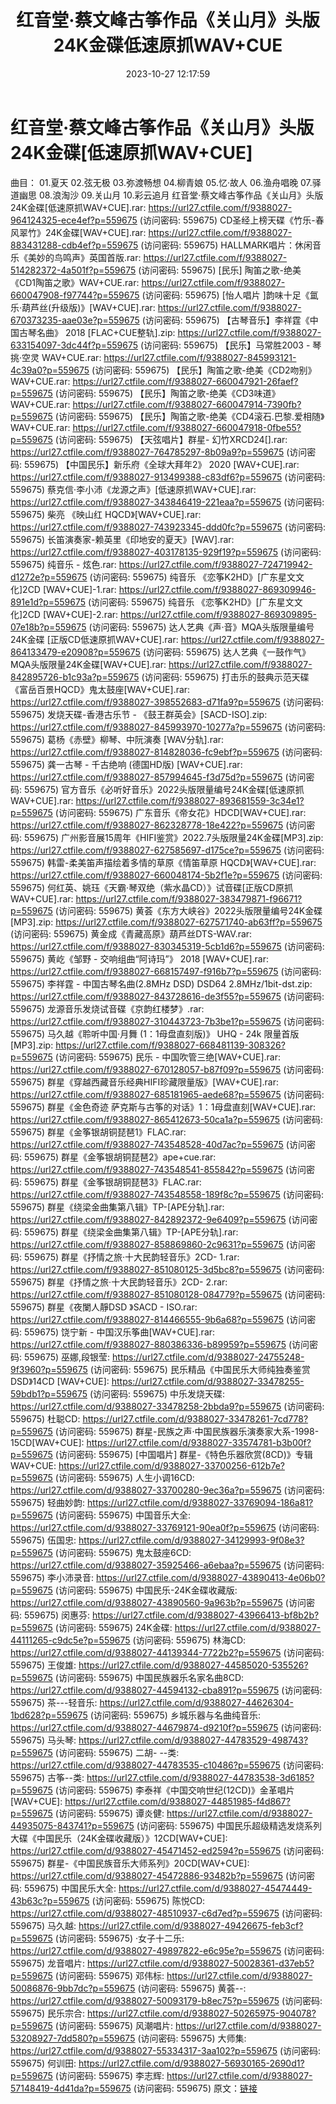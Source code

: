 ﻿---
title: 红音堂·蔡文峰古筝作品《关山月》头版24K金碟低速原抓WAV+CUE
date: 2023-10-27 12:17:59
categories: 古典音乐、新世纪、纯音雅乐
tags: 纯音雅乐
---
# 红音堂·蔡文峰古筝作品《关山月》头版24K金碟[低速原抓WAV+CUE]

曲目：
01.夏天
02.弦无极
03.弥渡畅想
04.柳青娘
05.忆·故人
06.渔舟唱晚
07.驿道幽思
08.浪淘沙
09.关山月
10.彩云追月
红音堂·蔡文峰古筝作品《关山月》头版24K金碟[低速原抓WAV+CUE].rar: https://url27.ctfile.com/f/9388027-964124325-ece4ef?p=559675
(访问密码: 559675)
CD圣经上榜天碟《竹乐-春风翠竹》24K金碟[WAV+CUE].rar: https://url27.ctfile.com/f/9388027-883431288-cdb4ef?p=559675
(访问密码: 559675)
HALLMARK唱片：休闲音乐《美妙的鸟鸣声》英国首版.rar: https://url27.ctfile.com/f/9388027-514282372-4a501f?p=559675
(访问密码: 559675)
[民乐] 陶笛之歌-绝美《CD1陶笛之歌》WAV+CUE.rar: https://url27.ctfile.com/f/9388027-660047908-f97744?p=559675
(访问密码: 559675)
[怡人唱片 ]韵味十足《氲乐·葫芦丝(升级版)》[WAV+CUE].rar: https://url27.ctfile.com/f/9388027-670373235-aae03e?p=559675
(访问密码: 559675)
【古琴音乐】李祥霆《中国古琴名曲》 2018 [FLAC+CUE整轨].zip: https://url27.ctfile.com/f/9388027-633154097-3dc44f?p=559675
(访问密码: 559675)
【民乐】马常胜2003 - 琴挑·空灵 WAV+CUE.rar: https://url27.ctfile.com/f/9388027-845993121-4c39a0?p=559675
(访问密码: 559675)
【民乐】陶笛之歌-绝美《CD2吻别》WAV+CUE.rar: https://url27.ctfile.com/f/9388027-660047921-26faef?p=559675
(访问密码: 559675)
【民乐】陶笛之歌-绝美《CD3味道》WAV+CUE.rar: https://url27.ctfile.com/f/9388027-660047914-7390fb?p=559675
(访问密码: 559675)
【民乐】陶笛之歌-绝美《CD4滚石.巴黎.爱相随》WAV+CUE.rar: https://url27.ctfile.com/f/9388027-660047918-0fbe55?p=559675
(访问密码: 559675)
【天弦唱片】群星- 幻竹XRCD24[].rar: https://url27.ctfile.com/f/9388027-764785297-8b09a9?p=559675
(访问密码: 559675)
【中国民乐】新乐府《全球大拜年2》 2020 [WAV+CUE].rar: https://url27.ctfile.com/f/9388027-913499388-c83df6?p=559675
(访问密码: 559675)
蔡克信·李小沛《龙源之声》[低速原抓WAV+CUE].rar: https://url27.ctfile.com/f/9388027-343846419-221eaa?p=559675
(访问密码: 559675)
柴亮 《映山红 HQCD》[WAV+CUE].rar: https://url27.ctfile.com/f/9388027-743923345-ddd0fc?p=559675
(访问密码: 559675)
长笛演奏家-赖英里《印地安的夏天》[WAV].rar: https://url27.ctfile.com/f/9388027-403178135-929f19?p=559675
(访问密码: 559675)
纯音乐 - 炫色.rar: https://url27.ctfile.com/f/9388027-724719942-d1272e?p=559675
(访问密码: 559675)
纯音乐 《恋筝K2HD》[广东星文文化]2CD [WAV+CUE]-1.rar: https://url27.ctfile.com/f/9388027-869309946-891e1d?p=559675
(访问密码: 559675)
纯音乐 《恋筝K2HD》[广东星文文化]2CD [WAV+CUE]-2.rar: https://url27.ctfile.com/f/9388027-869309895-07e18b?p=559675
(访问密码: 559675)
达人艺典《声·音》MQA头版限量编号24K金碟 [正版CD低速原抓WAV+CUE].rar: https://url27.ctfile.com/f/9388027-864133479-e20908?p=559675
(访问密码: 559675)
达人艺典《一鼓作气》MQA头版限量24K金碟[WAV+CUE].rar: https://url27.ctfile.com/f/9388027-842895726-b1c93a?p=559675
(访问密码: 559675)
打击乐的鼓典示范天碟《富岳百景HQCD》鬼太鼓座[WAV+CUE].rar: https://url27.ctfile.com/f/9388027-398552683-d71fa9?p=559675
(访问密码: 559675)
发烧天碟-香港古乐节 - 《鼓王群英会》[SACD-ISO].zip: https://url27.ctfile.com/f/9388027-845993970-10277a?p=559675
(访问密码: 559675)
葛杨《赤壁》柳琴、中阮演奏 [WAV分轨].rar: https://url27.ctfile.com/f/9388027-814828036-fc9ebf?p=559675
(访问密码: 559675)
龚一古琴 - 千古绝响 (德国HD版) [WAV+CUE].rar: https://url27.ctfile.com/f/9388027-857994645-f3d75d?p=559675
(访问密码: 559675)
官方音乐《必听好音乐》2022头版限量编号24K金碟[低速原抓WAV+CUE].rar: https://url27.ctfile.com/f/9388027-893681559-3c34e1?p=559675
(访问密码: 559675)
广东音乐《帝女花》HDCD[WAV+CUE].rar: https://url27.ctfile.com/f/9388027-862328778-18e422?p=559675
(访问密码: 559675)
广州影音展15周年《HIFI鉴赏》2022.7头版限量24K金碟[MP3].zip: https://url27.ctfile.com/f/9388027-627585697-d175ce?p=559675
(访问密码: 559675)
韩雷-柔美笛声描绘着多情的草原《情笛草原 HQCD》[WAV+CUE].rar: https://url27.ctfile.com/f/9388027-660048174-5b2f1e?p=559675
(访问密码: 559675)
何红英、姚珏《天霸·琴双绝（紫水晶CD）》试音碟[正版CD原抓WAV+CUE].rar: https://url27.ctfile.com/f/9388027-383479871-f96671?p=559675
(访问密码: 559675)
黄荟《东方大峡谷》2022头版限量编号24K金碟[MP3].zip: https://url27.ctfile.com/f/9388027-627571740-ab63ff?p=559675
(访问密码: 559675)
黄金成《青藏高原》葫芦丝DTS-WAV.rar: https://url27.ctfile.com/f/9388027-830345319-5cb1d6?p=559675
(访问密码: 559675)
黄屹《邹野 - 交响组曲“阿诗玛”》 2018 [WAV+CUE].rar: https://url27.ctfile.com/f/9388027-668157497-f916b7?p=559675
(访问密码: 559675)
李祥霆 - 中国古琴名曲(2.8MHz DSD) DSD64 2.8MHz/1bit-dst.zip: https://url27.ctfile.com/f/9388027-843728616-de3f55?p=559675
(访问密码: 559675)
龙源音乐发烧试音碟《京韵红楼梦》.rar: https://url27.ctfile.com/f/9388027-310443723-7b3be1?p=559675
(访问密码: 559675)
马久越《聆听中国·月舞 (1：1母盘直刻版)》 UHQ - 24k 限量首版 [MP3].zip: https://url27.ctfile.com/f/9388027-668481139-308326?p=559675
(访问密码: 559675)
民乐 - 中国吹管三绝[WAV+CUE].rar: https://url27.ctfile.com/f/9388027-670128057-b87f09?p=559675
(访问密码: 559675)
群星《穿越西藏音乐经典HIFI珍藏限量版》[WAV+CUE].rar: https://url27.ctfile.com/f/9388027-685181965-aede68?p=559675
(访问密码: 559675)
群星《金色奇迹 萨克斯与古筝的对话》1：1母盘直刻[WAV+CUE].rar: https://url27.ctfile.com/f/9388027-865412673-50ca1a?p=559675
(访问密码: 559675)
群星《金筝银胡铜琵琶1》FLAC.rar: https://url27.ctfile.com/f/9388027-743548528-40d7ac?p=559675
(访问密码: 559675)
群星《金筝银胡铜琵琶2》ape+cue.rar: https://url27.ctfile.com/f/9388027-743548541-855842?p=559675
(访问密码: 559675)
群星《金筝银胡铜琵琶3》FLAC.rar: https://url27.ctfile.com/f/9388027-743548558-189f8c?p=559675
(访问密码: 559675)
群星《绕梁金曲集第八辑》TP-[APE分轨].rar: https://url27.ctfile.com/f/9388027-842892372-9e6409?p=559675
(访问密码: 559675)
群星《绕梁金曲集第八辑》TP-[APE分轨].rar: https://url27.ctfile.com/f/9388027-858869860-2c9631?p=559675
(访问密码: 559675)
群星《抒情之旅·十大民韵轻音乐》2CD- 1.rar: https://url27.ctfile.com/f/9388027-851080125-3d5bc8?p=559675
(访问密码: 559675)
群星《抒情之旅·十大民韵轻音乐》2CD- 2.rar: https://url27.ctfile.com/f/9388027-851080128-084779?p=559675
(访问密码: 559675)
群星《夜闌人靜DSD 》SACD - ISO.rar: https://url27.ctfile.com/f/9388027-814466555-9b6a68?p=559675
(访问密码: 559675)
饶宁新 - 中国汉乐筝曲[WAV+CUE].rar: https://url27.ctfile.com/f/9388027-880386336-b89959?p=559675
(访问密码: 559675)
巫娜,段银莹: https://url27.ctfile.com/d/9388027-24755248-9f3960?p=559675
(访问密码: 559675)
民乐精品《中国民乐大师纯独奏鉴赏DSD》14CD [WAV+CUE]: https://url27.ctfile.com/d/9388027-33478255-59bdb1?p=559675
(访问密码: 559675)
中乐发烧天碟: https://url27.ctfile.com/d/9388027-33478258-2bbda9?p=559675
(访问密码: 559675)
杜聪CD: https://url27.ctfile.com/d/9388027-33478261-7cd778?p=559675
(访问密码: 559675)
群星-民族之声·中国民族器乐演奏家大系-1998-15CD[WAV+CUE]: https://url27.ctfile.com/d/9388027-33574781-b3b00f?p=559675
(访问密码: 559675)
[中国唱片] 群星-《特色乐器欣赏(8CD)》专辑 WAV+CUE: https://url27.ctfile.com/d/9388027-33700256-612b7e?p=559675
(访问密码: 559675)
人生小调16CD: https://url27.ctfile.com/d/9388027-33700280-9ec36a?p=559675
(访问密码: 559675)
轻曲妙韵: https://url27.ctfile.com/d/9388027-33769094-186a81?p=559675
(访问密码: 559675)
中国音乐大全: https://url27.ctfile.com/d/9388027-33769121-90ea0f?p=559675
(访问密码: 559675)
伍国忠: https://url27.ctfile.com/d/9388027-34129993-9f08e3?p=559675
(访问密码: 559675)
鬼太鼓座6CD: https://url27.ctfile.com/d/9388027-35925466-a6ebaa?p=559675
(访问密码: 559675)
李小沛录音: https://url27.ctfile.com/d/9388027-43890413-4e06b0?p=559675
(访问密码: 559675)
中国民乐-24K金碟收藏版: https://url27.ctfile.com/d/9388027-43890560-9a963b?p=559675
(访问密码: 559675)
闵惠芬: https://url27.ctfile.com/d/9388027-43966413-bf8b2b?p=559675
(访问密码: 559675)
24K金碟: https://url27.ctfile.com/d/9388027-44111265-c9dc5e?p=559675
(访问密码: 559675)
林海CD: https://url27.ctfile.com/d/9388027-44139344-7722b2?p=559675
(访问密码: 559675)
王俊雄: https://url27.ctfile.com/d/9388027-44585020-535526?p=559675
(访问密码: 559675)
中国民族器乐名家名曲8CD: https://url27.ctfile.com/d/9388027-44594132-cba891?p=559675
(访问密码: 559675)
茶---轻音乐: https://url27.ctfile.com/d/9388027-44626304-1bd628?p=559675
(访问密码: 559675)
乡城乐器与名曲纯音乐: https://url27.ctfile.com/d/9388027-44679874-d9210f?p=559675
(访问密码: 559675)
马头琴: https://url27.ctfile.com/d/9388027-44783529-498743?p=559675
(访问密码: 559675)
二胡- --类: https://url27.ctfile.com/d/9388027-44783535-c10486?p=559675
(访问密码: 559675)
古筝--类: https://url27.ctfile.com/d/9388027-44783538-3d6185?p=559675
(访问密码: 559675)
李泰祥《中国交响世纪(12CD)》金革唱片[WAV+CUE]: https://url27.ctfile.com/d/9388027-44851985-f4d867?p=559675
(访问密码: 559675)
谭炎健: https://url27.ctfile.com/d/9388027-44935075-843741?p=559675
(访问密码: 559675)
中国民乐超级精选发烧系列大碟《中国民乐（24K金碟收藏版）》12CD[WAV+CUE]: https://url27.ctfile.com/d/9388027-45471452-ed2594?p=559675
(访问密码: 559675)
群星-《中国民族音乐大师系列》20CD[WAV+CUE]: https://url27.ctfile.com/d/9388027-45472886-93482b?p=559675
(访问密码: 559675)
中国民乐大全: https://url27.ctfile.com/d/9388027-45474449-43b63c?p=559675
(访问密码: 559675)
陈悦CD: https://url27.ctfile.com/d/9388027-48510937-c6d7ed?p=559675
(访问密码: 559675)
马久越: https://url27.ctfile.com/d/9388027-49426675-feb3cf?p=559675
(访问密码: 559675)
·女子十二乐: https://url27.ctfile.com/d/9388027-49897822-e6c95e?p=559675
(访问密码: 559675)
龙音唱片: https://url27.ctfile.com/d/9388027-50028361-d37eb5?p=559675
(访问密码: 559675)
邓伟标: https://url27.ctfile.com/d/9388027-50086876-9bb7dc?p=559675
(访问密码: 559675)
黄荟--: https://url27.ctfile.com/d/9388027-50093179-b8ec75?p=559675
(访问密码: 559675)
民乐宗合: https://url27.ctfile.com/d/9388027-50265975-904078?p=559675
(访问密码: 559675)
风潮唱片: https://url27.ctfile.com/d/9388027-53208927-7dd580?p=559675
(访问密码: 559675)
大师集: https://url27.ctfile.com/d/9388027-55334317-3aa102?p=559675
(访问密码: 559675)
何训田: https://url27.ctfile.com/d/9388027-56930165-2690d1?p=559675
(访问密码: 559675)
李志辉: https://url27.ctfile.com/d/9388027-57148419-4d41da?p=559675
(访问密码: 559675)
原文：[链接](https://blog.sina.com.cn/s/blog_1647c7e76010313n2.html)